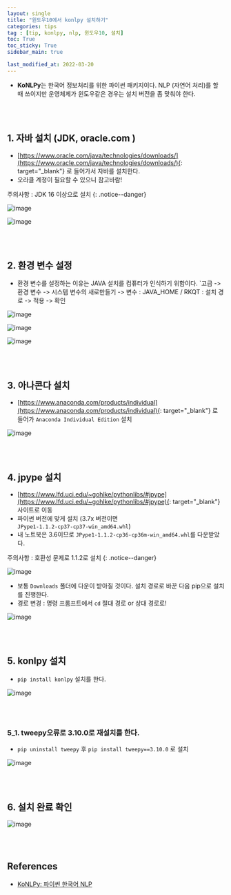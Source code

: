 ```yaml
---
layout: single
title: "윈도우10에서 konlpy 설치하기"
categories: tips
tag : [tip, konlpy, nlp, 윈도우10, 설치]
toc: True
toc_sticky: True
sidebar_main: true

last_modified_at: 2022-03-20
---
```


- **KoNLPy**는 한국어 정보처리를 위한 파이썬 패키지이다. NLP (자연어 처리)를 할 때 쓰이지만 운영체제가 윈도우같은 경우는 설치 버전을 좀 맞춰야 한다.

<br>
<br>

## 1. 자바 설치 (JDK, oracle.com )

- [https://www.oracle.com/java/technologies/downloads/](https://www.oracle.com/java/technologies/downloads/){: target="_blank"} 로 들어가서 자바를 설치한다.
- 오라클 계정이 필요할 수 있으니 참고바람!

주의사항 : JDK 16 이상으로 설치
{: .notice--danger}

![image](https://user-images.githubusercontent.com/78655692/143981136-f51f09ae-15be-48a2-ae6d-40ac1a13cfed.png)

![image](https://user-images.githubusercontent.com/78655692/143981194-042fcfaf-1837-4710-82bc-50cbbf13a44c.png)

<br>
<br>

## 2. 환경 변수 설정

- 환경 변수를 설정하는 이유는 JAVA 설치를 컴퓨터가 인식하기 위함이다. `고급 -> 환경 변수 -> 시스템 변수의 새로만들기 -> 변수 : JAVA_HOME / RKQT : 설치 경로 -> 적용 -> 확인

![image](https://user-images.githubusercontent.com/78655692/143981939-418fc97f-f876-4846-8903-42c90ac5a684.png)

![image](https://user-images.githubusercontent.com/78655692/143982044-946d2401-b843-48d4-81e3-ec1b5cb4839a.png)

![image](https://user-images.githubusercontent.com/78655692/143982229-e8f3ed76-f2f5-43bb-b2f5-8a81cac96e9b.png)

<br>
<br>

## 3. 아나콘다 설치

- [https://www.anaconda.com/products/individual](https://www.anaconda.com/products/individual){: target="_blank"} 로 들어가 `Anaconda Individual Edition` 설치

![image](https://user-images.githubusercontent.com/78655692/143982706-605172cc-7c2a-45bd-97d9-57f11a50bb32.png)

<br>
<br>

## 4. jpype 설치 

- [https://www.lfd.uci.edu/~gohlke/pythonlibs/#jpype](https://www.lfd.uci.edu/~gohlke/pythonlibs/#jpype){: target="_blank"} 사이트로 이동
- 파이썬 버전에 맞게 설치 (3.7x 버전이면 `JPype1‑1.1.2‑cp37‑cp37‑win_amd64.whl`)
- 내 노트북은 3.6이므로 `JPype1‑1.1.2‑cp36‑cp36m‑win_amd64.whl`를 다운받았다.

주의사항 : 호환성 문제로 1.1.2로 설치
{: .notice--danger}

![image](https://user-images.githubusercontent.com/78655692/143982471-834f5fde-9447-4d50-a61a-2a3fb4859b46.png)

- 보통 `Downloads` 폴더에 다운이 받아질 것이다. 설치 경로로 바꾼 다음 pip으로 설치를 진행한다.
- 경로 변경 : 명령 프롬프트에서 `cd` 절대 경로 or 상대 경로로!

![image](https://user-images.githubusercontent.com/78655692/143983386-6e591cf2-b736-4337-94d0-af77761d8aff.png)

<br>
<br>

## 5. konlpy 설치

- `pip install konlpy` 설치를 한다.

![image](https://user-images.githubusercontent.com/78655692/143983473-09a8a522-fdfd-4027-8120-cfcb2c9231fb.png)

<br>
<br>

### 5_1. tweepy오류로 3.10.0로 재설치를 한다.

- `pip uninstall tweepy` 후 `pip install tweepy==3.10.0` 로 설치

![image](https://user-images.githubusercontent.com/78655692/143983649-b277a687-4718-4e6e-81dc-bb2822343f6d.png)

<br>
<br>

## 6. 설치 완료 확인

![image](https://user-images.githubusercontent.com/78655692/143983862-c220dafa-79e7-4cd7-990e-c3ee82978731.png)

<br>
<br>

## References

- [KoNLPy: 파이썬 한국어 NLP](https://konlpy.org/ko/latest/)